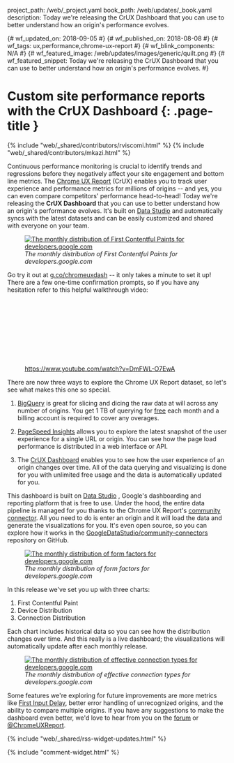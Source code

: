 project_path: /web/_project.yaml
book_path: /web/updates/_book.yaml
description: Today we're releasing the CrUX Dashboard that you can use to better understand how an origin's performance evolves.

{# wf_updated_on: 2018-09-05 #}
{# wf_published_on: 2018-08-08 #}
{# wf_tags: ux,performance,chrome-ux-report #}
{# wf_blink_components: N/A #}
{# wf_featured_image: /web/updates/images/generic/quilt.png #}
{# wf_featured_snippet: Today we're releasing the CrUX Dashboard that you can use to better understand how an origin's performance evolves. #}

# Custom site performance reports with the CrUX Dashboard {: .page-title }

{% include "web/_shared/contributors/rviscomi.html" %}
{% include "web/_shared/contributors/mkazi.html" %}

Continuous performance monitoring is crucial to identify trends and
regressions before they negatively affect your site engagement and bottom line
metrics. The
[Chrome UX Report](/web/tools/chrome-user-experience-report/)
(CrUX) enables you to track user experience and performance metrics for
millions of origins -- and yes, you can even compare competitors' performance
head-to-head! Today we're releasing the **CrUX Dashboard** that you can use to
better understand how an origin's performance evolves. It's built on
[Data Studio](https://cloud.google.com/data-studio/) and automatically syncs
with the latest datasets and can be easily customized and shared with everyone
on your team.

<figure>
  <a href="https://g.co/chromeuxdash">
    <img src="/web/updates/images/2018/08/crux-dash-fcp.png"
    alt="The monthly distribution of First Contentful Paints for
    developers.google.com">
  </a>
  <figcaption class="clearfix align-center">
    <i>
      The monthly distribution of First Contentful Paints for
      developers.google.com
    </i>
  </figcaption>
</figure>

Go try it out at [g.co/chromeuxdash](https://g.co/chromeuxdash) -- it only
takes a minute to set it up! There are a few one-time confirmation prompts, so
if you have any hesitation refer to this helpful walkthrough video:

<figure>
  <div class="video-wrapper-full-width">
    <iframe class="devsite-embedded-youtube-video" data-video-id="DmFWL-O7EwA"
    frameborder="0" allow="autoplay; encrypted-media" allowfullscreen>
    </iframe>
  </div>
  <figcaption class="clearfix align-center">
    <a href="https://www.youtube.com/watch?v=DmFWL-O7EwA">
      https://www.youtube.com/watch?v=DmFWL-O7EwA
    </a>
  </figcaption>
</figure>

There are now three ways to explore the Chrome UX Report dataset, so let's see
what makes this one so special.

1. [BigQuery](/web/tools/chrome-user-experience-report/getting-started) is
great for slicing and dicing the raw data at will across any number of
origins. You get 1 TB of querying for
[free](https://cloud.google.com/bigquery/pricing#free-tier) each month and a
billing account is required to cover any overages.

2. [PageSpeed Insights](/speed/pagespeed/insights/) allows you to explore the
latest snapshot of the user experience for a single URL or origin. You can see
how the page load performance is distributed in a web interface or API.

3. The [CrUX Dashboard](https://g.co/chromeuxdash) enables you to see how the
user experience of an origin changes over time. All of the data querying and
visualizing is done for you with unlimited free usage and the data is
automatically updated for you.

This dashboard is built on [Data Studio](https://cloud.google.com/data-studio/)
, Google's dashboarding and reporting platform that is free to use. Under the
hood, the entire data pipeline is managed for you thanks to the Chrome UX
Report's [community connector](/datastudio/connector/). All you need to do is
enter an origin and it will load the data and generate the visualizations for
you. It's even open source, so you can explore how it works in the
[GoogleDataStudio/community-connectors](https://github.com/googledatastudio/community-connectors/tree/master/chrome-ux-report)
repository on GitHub.

<figure>
  <a href="https://g.co/chromeuxdash">
    <img src="/web/updates/images/2018/08/crux-dash-device.png"
    alt="The monthly distribution of form factors for
    developers.google.com">
  </a>
  <figcaption class="clearfix align-center">
    <i>
      The monthly distribution of form factors for developers.google.com
    </i>
  </figcaption>
</figure>

In this release we've set you up with three charts:

1. First Contentful Paint
2. Device Distribution
3. Connection Distribution

Each chart includes historical data so you can see how the distribution
changes over time. And this really is a live dashboard; the visualizations
will automatically update after each monthly release.

<figure>
  <a href="https://g.co/chromeuxdash">
    <img src="/web/updates/images/2018/08/crux-dash-ect.png"
    alt="The monthly distribution of effective connection types for
    developers.google.com">
  </a>
  <figcaption class="clearfix align-center">
    <i>
      The monthly distribution of effective connection types for
      developers.google.com
    </i>
  </figcaption>
</figure>

Some features we're exploring for future improvements are more metrics like
[First Input Delay](/web/updates/2018/07/first-input-delay-in-crux),
better error handling of unrecognized origins, and the ability to compare
multiple origins. If you have any suggestions to make the dashboard even
better, we'd love to hear from you on the
[forum](https://groups.google.com/a/chromium.org/forum/#!forum/chrome-ux-report)
or
[@ChromeUXReport](https://twitter.com/ChromeUXReport).

{% include "web/_shared/rss-widget-updates.html" %}

{% include "comment-widget.html" %}
